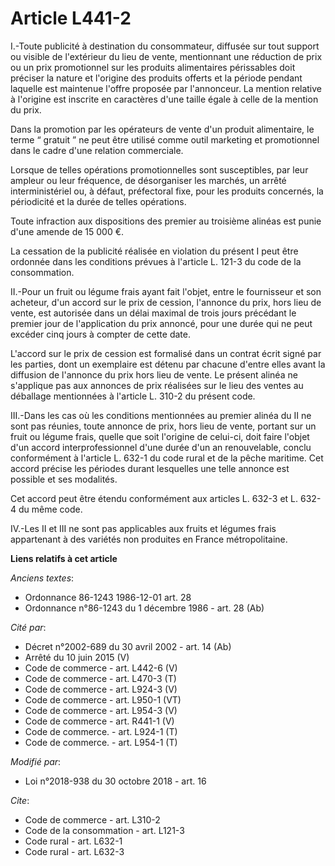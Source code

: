 # Article L441-2

I.-Toute publicité à destination du consommateur, diffusée sur tout support ou visible de l'extérieur du lieu de vente,
mentionnant une réduction de prix ou un prix promotionnel sur les produits alimentaires périssables doit préciser la nature
et l'origine des produits offerts et la période pendant laquelle est maintenue l'offre proposée par l'annonceur. La mention
relative à l'origine est inscrite en caractères d'une taille égale à celle de la mention du prix.

Dans la promotion par les opérateurs de vente d'un produit alimentaire, le terme “ gratuit ” ne peut être utilisé comme outil
marketing et promotionnel dans le cadre d'une relation commerciale.

Lorsque de telles opérations promotionnelles sont susceptibles, par leur ampleur ou leur fréquence, de désorganiser les
marchés, un arrêté interministériel ou, à défaut, préfectoral fixe, pour les produits concernés, la périodicité et la durée
de telles opérations.

Toute infraction aux dispositions des premier au troisième alinéas est punie d'une amende de 15 000 €.

La cessation de la publicité réalisée en violation du présent I peut être ordonnée dans les conditions prévues à l'article L.
121-3 du code de la consommation.

II.-Pour un fruit ou légume frais ayant fait l'objet, entre le fournisseur et son acheteur, d'un accord sur le prix de
cession, l'annonce du prix, hors lieu de vente, est autorisée dans un délai maximal de trois jours précédant le premier jour
de l'application du prix annoncé, pour une durée qui ne peut excéder cinq jours à compter de cette date.

L'accord sur le prix de cession est formalisé dans un contrat écrit signé par les parties, dont un exemplaire est détenu par
chacune d'entre elles avant la diffusion de l'annonce du prix hors lieu de vente. Le présent alinéa ne s'applique pas aux
annonces de prix réalisées sur le lieu des ventes au déballage mentionnées à l'article L. 310-2 du présent code.

III.-Dans les cas où les conditions mentionnées au premier alinéa du II ne sont pas réunies, toute annonce de prix, hors lieu
de vente, portant sur un fruit ou légume frais, quelle que soit l'origine de celui-ci, doit faire l'objet d'un accord
interprofessionnel d'une durée d'un an renouvelable, conclu conformément à l'article L. 632-1 du code rural et de la pêche
maritime. Cet accord précise les périodes durant lesquelles une telle annonce est possible et ses modalités.

Cet accord peut être étendu conformément aux articles L. 632-3 et L. 632-4 du même code.

IV.-Les II et III ne sont pas applicables aux fruits et légumes frais appartenant à des variétés non produites en France
métropolitaine.

**Liens relatifs à cet article**

_Anciens textes_:

  - Ordonnance 86-1243 1986-12-01 art. 28
  - Ordonnance n°86-1243 du 1 décembre 1986 - art. 28 (Ab)

_Cité par_:

  - Décret n°2002-689 du 30 avril 2002 - art. 14 (Ab)
  - Arrêté du 10 juin 2015 (V)
  - Code de commerce - art. L442-6 (V)
  - Code de commerce - art. L470-3 (T)
  - Code de commerce - art. L924-3 (V)
  - Code de commerce - art. L950-1 (VT)
  - Code de commerce - art. L954-3 (V)
  - Code de commerce - art. R441-1 (V)
  - Code de commerce. - art. L924-1 (T)
  - Code de commerce. - art. L954-1 (T)

_Modifié par_:

  - Loi n°2018-938 du 30 octobre 2018 - art. 16

_Cite_:

  - Code de commerce - art. L310-2
  - Code de la consommation - art. L121-3
  - Code rural - art. L632-1
  - Code rural - art. L632-3
